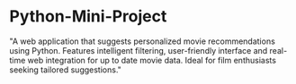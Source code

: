 # Python-Mini-Project
"A web application that suggests personalized movie recommendations using Python. Features intelligent filtering, user-friendly interface and real-time web integration for up to date movie data. Ideal for film enthusiasts seeking tailored suggestions." 
